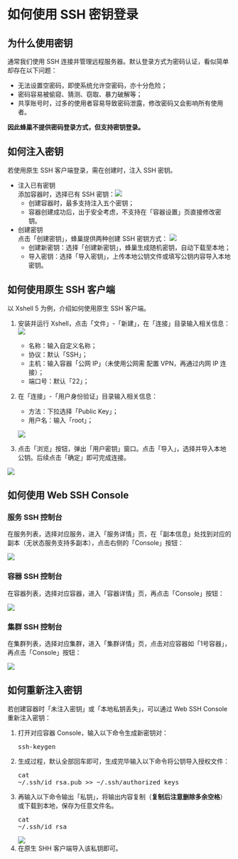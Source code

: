 # 如何使用 SSH 密钥登录

## 为什么使用密钥

通常我们使用 SSH 连接并管理远程服务器。默认登录方式为密码认证，看似简单却存在以下问题：

* 无法设置空密码，即使系统允许空密码，亦十分危险；
* 密码容易被偷窥、猜测、窃取、暴力破解等；
* 共享账号时，过多的使用者容易导致密码泄露，修改密码又会影响所有使用者。

**因此蜂巢不提供密码登录方式，但支持密钥登录。**

## 如何注入密钥

若使用原生 SSH 客户端登录，需在创建时，注入 SSH 密钥。

* 注入已有密钥<br>添加容器时，选择已有 SSH 密钥：![](../image/创建服务-创建有状态服务-注入已有密钥.png)
	* 创建容器时，最多支持注入五个密钥；
	* 容器创建成功后，出于安全考虑，不支持在「容器设置」页直接修改密钥。
* 创建密钥<br>点击「创建密钥」，蜂巢提供两种创建 SSH 密钥方式：
![](../image/创建服务-创建有状态服务-创建密钥.png)
	* 创建新密钥：选择「创建新密钥」，蜂巢生成随机密钥，自动下载至本地；
	* 导入密钥：选择「导入密钥」，上传本地公钥文件或填写公钥内容导入本地密钥。

## 如何使用原生 SSH 客户端

以 Xshell 5 为例，介绍如何使用原生 SSH 客户端。

1.  安装并运行 Xshell，点击「文件」-「新建」，在「连接」目录输入相关信息：
![](../image/如何使用SSH密钥登录-新建会话连接.png)
    * 名称：输入自定义名称；
    * 协议：默认「SSH」；
    * 主机：输入容器「公网 IP」（未使用公网需 配置 VPN，再通过内网 IP 连接）；
    * 端口号：默认「22」；
2.  在「连接」-「用户身份验证」目录输入相关信息：
	* 方法：下拉选择「Public Key」；
	* 用户名：输入「root」；

	![](../image/如何使用SSH密钥登录-新建会话用户身份验证.png)
3.  点击「浏览」按钮，弹出「用户密钥」窗口。点击「导入」，选择并导入本地公钥。后续点击「确定」即可完成连接。

![](../image/如何使用SSH密钥登录-新建会话用户密钥.png)

## 如何使用 Web SSH Console

### 服务 SSH 控制台
在服务列表，选择对应服务，进入「服务详情」页，在「副本信息」处找到对应的副本（无状态服务支持多副本），点击右侧的「Console」按钮：

![](../image/如何使用SSH密钥登录-服务SSH控制台.png)

### 容器 SSH 控制台
在容器列表，选择对应容器，进入「容器详情」页，再点击「Console」按钮：

![](../image/如何使用SSH密钥登录-容器SSH控制台.png)

### 集群 SSH 控制台
在集群列表，选择对应集群，进入「集群详情」页，点击对应容器如「1号容器」，再点击「Console」按钮：

![](../image/如何使用SSH密钥登录-集群SSH控制台.png)

## 如何重新注入密钥

若创建容器时「未注入密钥」或「本地私钥丢失」，可以通过 Web SSH Console 重新注入密钥：

1.  打开对应容器 Console，输入以下命令生成新密钥对：<pre>ssh-keygen</pre>
2.  生成过程，默认全部回车即可，生成完毕输入以下命令将公钥导入授权文件：<pre>cat ~/.ssh/id_rsa.pub >> ~/.ssh/authorized_keys</pre>
3.  再输入以下命令输出「私钥」，将输出内容复制（**复制后注意删除多余空格**）或下载到本地，保存为任意文件名。<pre>cat ~/.ssh/id_rsa</pre>
![](../image/如何使用SSH密钥登录-重新注入密钥.png)
4.  在原生 SHH 客户端导入该私钥即可。